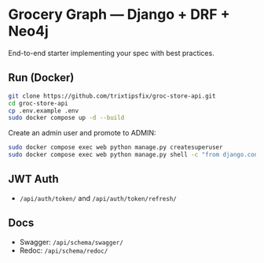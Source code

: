 # Grocery Graph — Django + DRF + Neo4j

End-to-end starter implementing your spec with best practices.

## Run (Docker)
```bash
git clone https://github.com/trixtipsfix/groc-store-api.git
cd groc-store-api
cp .env.example .env
sudo docker compose up -d --build
```
Create an admin user and promote to ADMIN:
```bash
sudo docker compose exec web python manage.py createsuperuser
sudo docker compose exec web python manage.py shell -c "from django.contrib.auth import get_user_model as g; U=g(); u=U.objects.get(is_superuser=True); u.role='ADMIN'; u.save(); print('Promoted to ADMIN')"
```

## JWT Auth
- `/api/auth/token/` and `/api/auth/token/refresh/`

## Docs
- Swagger: `/api/schema/swagger/`
- Redoc: `/api/schema/redoc/`
